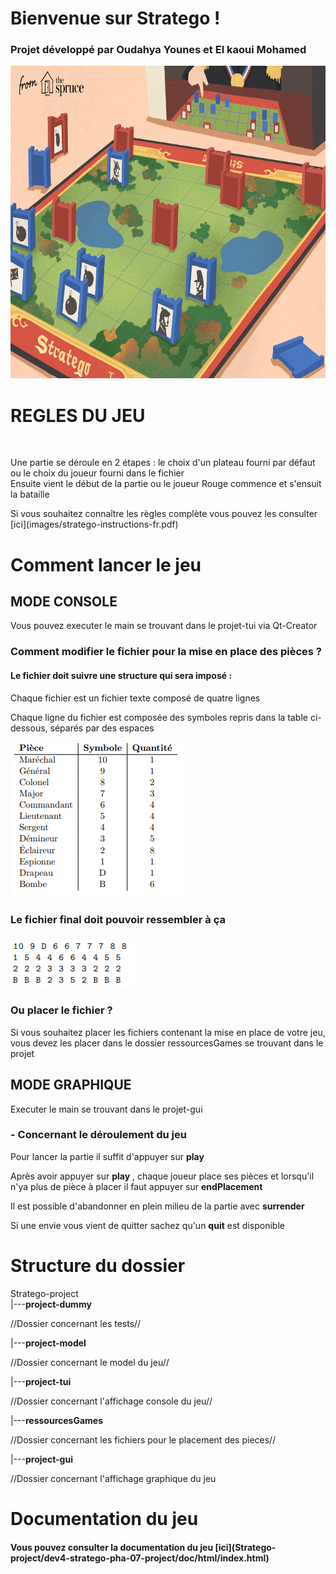 <h1>Bienvenue sur Stratego !</h1>

<h3>Projet développé par Oudahya Younes et El kaoui Mohamed </h3>
<img src="images/stratego.png" width="800px" height="500px">

<h1 id="regle">REGLES DU JEU</h1><br>
<p>Une partie se déroule en 2 étapes : le choix d'un plateau fourni par défaut ou le choix du joueur fourni dans le fichier<br>
Ensuite vient le début de la partie ou le joueur Rouge commence et s'ensuit la bataille</p>
<p>Si vous souhaitez connaître les règles complète vous pouvez les consulter [ici](images/stratego-instructions-fr.pdf)
<h1>Comment lancer le jeu </h1>
<h2>MODE CONSOLE</h2>
<p>Vous pouvez executer le main se trouvant dans le projet-tui via Qt-Creator</p>

<h3>Comment modifier le fichier pour la mise en place des pièces ?</p>
<h4>Le fichier doit suivre une structure qui sera imposé :</h4>
<p>Chaque fichier est un fichier texte composé de quatre lignes</p>
<p>Chaque ligne du fichier est composée des symboles repris dans la table ci-dessous, séparés par des espaces</p>
<img src="images/tableauPiece.PNG">

<h3>Le fichier final doit pouvoir ressembler à ça<h3>
<img src="images/structure.png">
<h3> Ou placer le fichier ?</h3>
<p>Si vous souhaitez placer les fichiers contenant la mise en place de votre jeu,<br> vous devez les placer dans le dossier ressourcesGames se trouvant dans le projet</p>
<h2>MODE GRAPHIQUE </h2>
<p>Executer le main se trouvant dans le projet-gui </p>
<h3>- Concernant le déroulement du jeu</h3>
<p>Pour lancer la partie il suffit d'appuyer sur <b>play</b></p>
<p>Après avoir appuyer sur <b>play</b> , chaque joueur place ses pièces et lorsqu'il n'ya plus de pièce à placer il faut appuyer sur <b>endPlacement</b></p>
<p>Il est possible d'abandonner en plein milieu de la partie avec <b>surrender</b>
<p>Si une envie vous vient de quitter sachez qu'un <b>quit</b> est disponible</p>

<h1>Structure du dossier</h1>
Stratego-project<br>
    |---<b>project-dummy</b><br> <p>//Dossier concernant les tests//</p>
    |---<b>project-model</b><br> <p>//Dossier concernant le model du jeu//</p>
    |---<b>project-tui</b><br> <p>//Dossier concernant l'affichage console du jeu//</p>
    |---<b>ressourcesGames</b><br> <p>//Dossier concernant les fichiers pour le placement des pieces//</p>
    |---<b>project-gui</b><br> <p>//Dossier concernant l'affichage graphique du jeu</p>
<h1>Documentation du jeu</h1>
<h4>Vous pouvez consulter la documentation du jeu [ici](Stratego-project/dev4-stratego-pha-07-project/doc/html/index.html)</h4>

               
              





